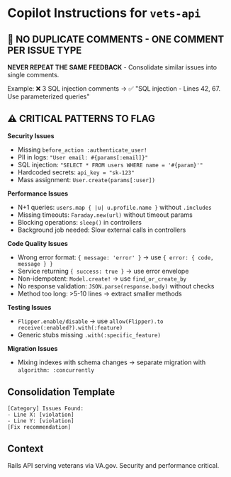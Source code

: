# Copilot Instructions for `vets-api`

## 🔴 NO DUPLICATE COMMENTS - ONE COMMENT PER ISSUE TYPE

**NEVER REPEAT THE SAME FEEDBACK** - Consolidate similar issues into single comments.

Example: ❌ 3 SQL injection comments → ✅ "SQL injection - Lines 42, 67. Use parameterized queries"

## ⚠️ CRITICAL PATTERNS TO FLAG

**Security Issues**
- Missing `before_action :authenticate_user!`
- PII in logs: `"User email: #{params[:email]}"`  
- SQL injection: `"SELECT * FROM users WHERE name = '#{param}'"`
- Hardcoded secrets: `api_key = "sk-123"`
- Mass assignment: `User.create(params[:user])`

**Performance Issues**  
- N+1 queries: `users.map { |u| u.profile.name }` without `.includes`
- Missing timeouts: `Faraday.new(url)` without timeout params
- Blocking operations: `sleep()` in controllers
- Background job needed: Slow external calls in controllers

**Code Quality Issues**
- Wrong error format: `{ message: 'error' }` → use `{ error: { code, message } }`
- Service returning `{ success: true }` → use error envelope  
- Non-idempotent: `Model.create!` → use `find_or_create_by`
- No response validation: `JSON.parse(response.body)` without checks
- Method too long: >5-10 lines → extract smaller methods

**Testing Issues**
- `Flipper.enable/disable` → use `allow(Flipper).to receive(:enabled?).with(:feature)`
- Generic stubs missing `.with(:specific_feature)`

**Migration Issues**
- Mixing indexes with schema changes → separate migration with `algorithm: :concurrently`

## Consolidation Template
```
[Category] Issues Found:
- Line X: [violation]  
- Line Y: [violation]
[Fix recommendation]
```

## Context
Rails API serving veterans via VA.gov. Security and performance critical.
